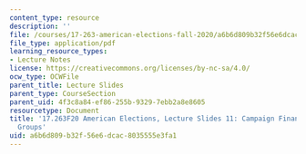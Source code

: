 ```yaml
---
content_type: resource
description: ''
file: /courses/17-263-american-elections-fall-2020/a6b6d809b32f56e6dcac8035555e3fa1_MIT17_263F20_Lec11.pdf
file_type: application/pdf
learning_resource_types:
- Lecture Notes
license: https://creativecommons.org/licenses/by-nc-sa/4.0/
ocw_type: OCWFile
parent_title: Lecture Slides
parent_type: CourseSection
parent_uid: 4f3c8a84-ef86-255b-9329-7ebb2a8e8605
resourcetype: Document
title: '17.263F20 American Elections, Lecture Slides 11: Campaign Finance and Interest
  Groups'
uid: a6b6d809-b32f-56e6-dcac-8035555e3fa1
---
```

